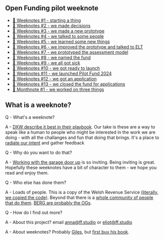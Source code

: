 ## Open Funding pilot weeknote

* [📝 Weeknotes #1 - starting a thing](2023-10-05)
* [📝 Weeknotes #2 - we made decisions](2023-10-12)
* [📝 Weeknotes #3 - we made a new prototype](2023-10-19)
* [📝 Weeknotes #4 - we talked to some people](2023-10-26)
* [📝 Weeknotes #5 - we learned some new things](2023-11-03)
* [📝 Weeknotes #6 - we improved the prototype and talked to ELT](2023-11-10)
* [📝 Weeknotes #7 - we prototyped the assessment model](2023-11-17)
* [📝 Weeknotes #8 - we named the fund](2023-11-24)
* [📝 Weeknotes #9 - we all got sick](2023-12-01)
* [📝 Weeknotes #10 - we got ready to launch](2023-12-08)
* [📝 Weeknotes #11 - we launched Pilot Fund 2024](2023-12-15)
* [📝 Weeknotes #12 - we got an application](2024-01-12)
* [📝 Weeknotes #13 - we closed the fund for applications](2024-01-26)
* [📝 Monthnote #1 - we worked on three things](2024-03-08)

## What is a weeknote?

Q - What's a weeknote?

A - [DXW describe it best in their playbook](https://playbook.dxw.com/delivery-management/weeknotes/). Our take is these are a way to speak like a human to people who might be interested in the work we are doing - with all the challanges and fun that doing that brings. It's a place to [radiate our intent](https://medium.com/@ElizAyer/dont-ask-forgiveness-radiate-intent-d36fd22393a3) and gather feedback

Q - Why do you want to do that?

A - [Working with the garage door up](https://notes.andymatuschak.org/About_these_notes?stackedNotes=z21cgR9K3UcQ5a7yPsj2RUim3oM2TzdBByZu) is so inviting. Being inviting is great. Hopefully these weeknotes have a bit of character to them - we hope you read and enjoy them.

Q - Who else has done them?

A - Loads of people. This is a copy of the Welsh Revenue Service [(literally, we copied the code)](https://welsh-revenue-authority.github.io/property-data-poc/en/). Beyond that there is a [whole community of people that do them](https://weeknot.es/). [BERG are probably the OGs](https://berglondon.com/blog/tag/weeknotes/).

Q - How do I find out more?

A - About this project? email anna@ff.studio or eliot@ff.studio

A - About weeknotes? Probably [Giles](https://gilest.org/wra-weeknotes.html), but [first buy his book](https://agilecommshandbook.com/).
